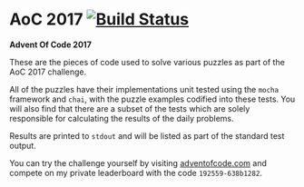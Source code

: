 # AoC 2017 [![Build Status](https://travis-ci.org/SPARTAN563/aoc2017.svg?branch=master)](https://travis-ci.org/SPARTAN563/aoc2017)
**Advent Of Code 2017**

These are the pieces of code used to solve various puzzles as part of the AoC 2017 challenge.

All of the puzzles have their implementations unit tested using the `mocha` framework and `chai`,
with the puzzle examples codified into these tests. You will also find that there are a subset of
the tests which are solely responsible for calculating the results of the daily problems.

Results are printed to `stdout` and will be listed as part of the standard test output.

You can try the challenge yourself by visiting [adventofcode.com](https://adventofcode.com/)
and compete on my private leaderboard with the code `192559-638b1282`.